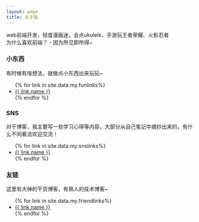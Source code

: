 ```yaml
---
layout: page
title: 关于我
---
```


<p class="message">
  web前端开发，轻度漫画迷，会点ukulele，手游玩王者荣耀、火影忍者 <br>
  为什么喜欢前端？ - 因为所见即所得~
</p>

### 小东西

有时候有啥想法，就做点小东西出来玩玩~
<ul>
	 {% for link in site.data.my.funlinks%}
        <li>
             <a href="{{ link.url }}" target="_blank">{{ link.name }}</a>
        </li>
      {% endfor %}
</ul>

### SNS

对于博客，我主要写一些学习心得等内容，大部分从自己笔记中摘抄出来的，有什么不同看法欢迎交流！
<ul>
	 {% for link in site.data.my.snslinks%}
        <li>
             <a href="{{ link.url }}" target="_blank">{{ link.name }}</a>
        </li>
      {% endfor %}
</ul>

### 友链

这里有大神的干货博客，有熟人的技术博客~
<ul>
	 {% for link in site.data.my.friendlinks%}
        <li>
             <a href="{{ link.url }}" target="_blank">{{ link.name }}</a>
        </li>
      {% endfor %}
</ul>
